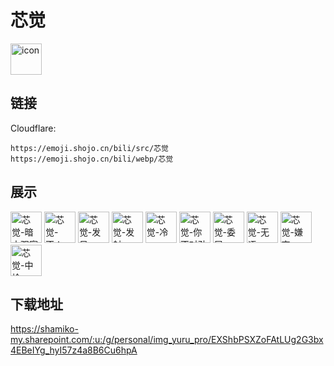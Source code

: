 # 芯觉
<img src="https://emoji.shojo.cn/bili/src/芯觉/icon.png" width="50" height="50" alt="icon">

## 链接
Cloudflare:
```
https://emoji.shojo.cn/bili/src/芯觉
https://emoji.shojo.cn/bili/webp/芯觉
```
## 展示
<img src="https://emoji.shojo.cn/bili/src/芯觉/芯觉-暗中观察.png" width="50" height="50" alt="芯觉-暗中观察">
<img src="https://emoji.shojo.cn/bili/src/芯觉/芯觉-不！.png" width="50" height="50" alt="芯觉-不！">
<img src="https://emoji.shojo.cn/bili/src/芯觉/芯觉-发呆.png" width="50" height="50" alt="芯觉-发呆">
<img src="https://emoji.shojo.cn/bili/src/芯觉/芯觉-发射.png" width="50" height="50" alt="芯觉-发射">
<img src="https://emoji.shojo.cn/bili/src/芯觉/芯觉-冷.png" width="50" height="50" alt="芯觉-冷">
<img src="https://emoji.shojo.cn/bili/src/芯觉/芯觉-你不对劲.png" width="50" height="50" alt="芯觉-你不对劲">
<img src="https://emoji.shojo.cn/bili/src/芯觉/芯觉-委屈.png" width="50" height="50" alt="芯觉-委屈">
<img src="https://emoji.shojo.cn/bili/src/芯觉/芯觉-无语.png" width="50" height="50" alt="芯觉-无语">
<img src="https://emoji.shojo.cn/bili/src/芯觉/芯觉-嫌弃.png" width="50" height="50" alt="芯觉-嫌弃">
<img src="https://emoji.shojo.cn/bili/src/芯觉/芯觉-中枪.png" width="50" height="50" alt="芯觉-中枪">

## 下载地址

https://shamiko-my.sharepoint.com/:u:/g/personal/img_yuru_pro/EXShbPSXZoFAtLUg2G3bx4EBeIYg_hyI57z4a8B6Cu6hpA